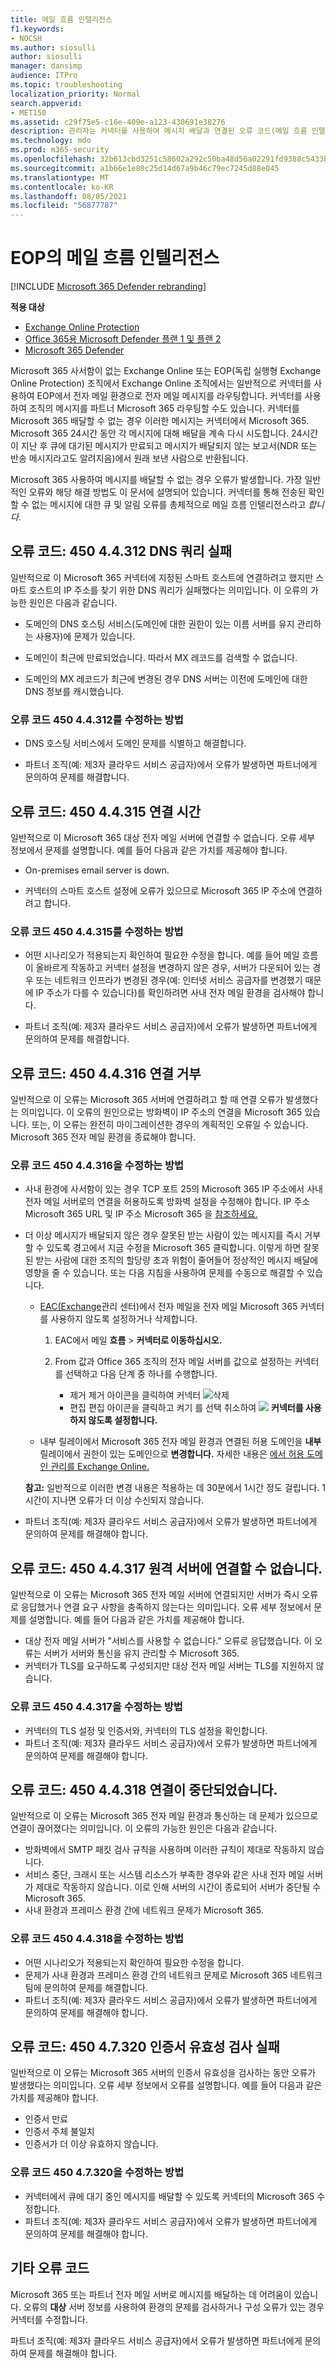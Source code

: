```yaml
---
title: 메일 흐름 인텔리전스
f1.keywords:
- NOCSH
ms.author: siosulli
author: siosulli
manager: dansimp
audience: ITPro
ms.topic: troubleshooting
localization_priority: Normal
search.appverid:
- MET150
ms.assetid: c29f75e5-c16e-409e-a123-430691e38276
description: 관리자는 커넥터를 사용하여 메시지 배달과 연결된 오류 코드(메일 흐름 인텔리전스라고도 알려지기)에 대해 학습할 수 있습니다.
ms.technology: mdo
ms.prod: m365-security
ms.openlocfilehash: 32b613cbd3251c58602a292c50ba48d56a02291fd9388c5433b4c8d9a836d314
ms.sourcegitcommit: a1b66e1e80c25d14d67a9b46c79ec7245d88e045
ms.translationtype: MT
ms.contentlocale: ko-KR
ms.lasthandoff: 08/05/2021
ms.locfileid: "56877787"
---
```

# <a name="mail-flow-intelligence-in-eop"></a>EOP의 메일 흐름 인텔리전스

[!INCLUDE [Microsoft 365 Defender rebranding](../includes/microsoft-defender-for-office.md)]

**적용 대상**
- [Exchange Online Protection](exchange-online-protection-overview.md)
- [Office 365용 Microsoft Defender 플랜 1 및 플랜 2](defender-for-office-365.md)
- [Microsoft 365 Defender](../defender/microsoft-365-defender.md)

Microsoft 365 사서함이 없는 Exchange Online 또는 EOP(독립 실행형 Exchange Online Protection) 조직에서 Exchange Online 조직에서는 일반적으로 커넥터를 사용하여 EOP에서 전자 메일 환경으로 전자 메일 메시지를 라우팅합니다. 커넥터를 사용하여 조직의 메시지를 파트너 Microsoft 365 라우팅할 수도 있습니다. 커넥터를 Microsoft 365 배달할 수 없는 경우 이러한 메시지는 커넥터에서 Microsoft 365. Microsoft 365 24시간 동안 각 메시지에 대해 배달을 계속 다시 시도합니다. 24시간이 지난 후 큐에 대기된 메시지가 만료되고 메시지가 배달되지 않는 보고서(NDR 또는 반송 메시지라고도 알려지음)에서 원래 보낸 사람으로 반환됩니다.

Microsoft 365 사용하여 메시지를 배달할 수 없는 경우 오류가 발생합니다. 가장 일반적인 오류와 해당 해결 방법도 이 문서에 설명되어 있습니다. 커넥터를 통해 전송된 확인할 수 없는 메시지에 대한 큐 및 알림 오류를 총체적으로 메일 흐름 인텔리전스라고 _합니다._

## <a name="error-code-450-44312-dns-query-failed"></a>오류 코드: 450 4.4.312 DNS 쿼리 실패

일반적으로 이 Microsoft 365 커넥터에 지정된 스마트 호스트에 연결하려고 했지만 스마트 호스트의 IP 주소를 찾기 위한 DNS 쿼리가 실패했다는 의미입니다. 이 오류의 가능한 원인은 다음과 같습니다.

- 도메인의 DNS 호스팅 서비스(도메인에 대한 권한이 있는 이름 서버를 유지 관리하는 사용자)에 문제가 있습니다.

- 도메인이 최근에 만료되었습니다. 따라서 MX 레코드를 검색할 수 없습니다.

- 도메인의 MX 레코드가 최근에 변경된 경우 DNS 서버는 이전에 도메인에 대한 DNS 정보를 캐시했습니다.

### <a name="how-do-i-fix-error-code-450-44312"></a>오류 코드 450 4.4.312를 수정하는 방법

- DNS 호스팅 서비스에서 도메인 문제를 식별하고 해결합니다.

- 파트너 조직(예: 제3자 클라우드 서비스 공급자)에서 오류가 발생하면 파트너에게 문의하여 문제를 해결합니다.

## <a name="error-code-450-44315-connection-timed-out"></a>오류 코드: 450 4.4.315 연결 시간

일반적으로 이 Microsoft 365 대상 전자 메일 서버에 연결할 수 없습니다. 오류 세부 정보에서 문제를 설명합니다. 예를 들어 다음과 같은 가치를 제공해야 합니다.

- On-premises email server is down.

- 커넥터의 스마트 호스트 설정에 오류가 있으므로 Microsoft 365 IP 주소에 연결하려고 합니다.

### <a name="how-do-i-fix-error-code-450-44315"></a>오류 코드 450 4.4.315를 수정하는 방법

- 어떤 시나리오가 적용되는지 확인하여 필요한 수정을 합니다. 예를 들어 메일 흐름이 올바르게 작동하고 커넥터 설정을 변경하지 않은 경우, 서버가 다운되어 있는 경우 또는 네트워크 인프라가 변경된 경우(예: 인터넷 서비스 공급자를 변경했기 때문에 IP 주소가 다를 수 있습니다)를 확인하려면 사내 전자 메일 환경을 검사해야 합니다.

- 파트너 조직(예: 제3자 클라우드 서비스 공급자)에서 오류가 발생하면 파트너에게 문의하여 문제를 해결합니다.

## <a name="error-code-450-44316-connection-refused"></a>오류 코드: 450 4.4.316 연결 거부

일반적으로 이 오류는 Microsoft 365 서버에 연결하려고 할 때 연결 오류가 발생했다는 의미입니다. 이 오류의 원인으로는 방화벽이 IP 주소의 연결을 Microsoft 365 있습니다. 또는, 이 오류는 완전히 마이그레이션한 경우의 계획적인 오류일 수 있습니다. Microsoft 365 전자 메일 환경을 종료해야 합니다.

### <a name="how-do-i-fix-error-code-450-44316"></a>오류 코드 450 4.4.316을 수정하는 방법

- 사내 환경에 사서함이 있는 경우 TCP 포트 25의 Microsoft 365 IP 주소에서 사내 전자 메일 서버로의 연결을 허용하도록 방화벽 설정을 수정해야 합니다. IP 주소 Microsoft 365 URL 및 IP 주소 Microsoft 365 을 [참조하세요.](../../enterprise/urls-and-ip-address-ranges.md)

- 더 이상 메시지가 배달되지 않은 경우 잘못된 받는  사람이 있는 메시지를 즉시 거부할 수 있도록 경고에서 지금 수정을 Microsoft 365 클릭합니다. 이렇게 하면 잘못된 받는 사람에 대한 조직의 할당량 초과 위험이 줄어들어 정상적인 메시지 배달에 영향을 줄 수 있습니다. 또는 다음 지침을 사용하여 문제를 수동으로 해결할 수 있습니다.

  - [EAC(Exchange](/Exchange/exchange-admin-center)관리 센터)에서 전자 메일을 전자 메일 Microsoft 365 커넥터를 사용하지 않도록 설정하거나 삭제합니다.

    1. EAC에서 메일 **흐름** \> **커넥터로 이동하십시오.**

    2. From 값과 Office 365  조직의 전자 메일  서버를  값으로 설정하는 커넥터를 선택하고 다음 단계 중 하나를 수행합니다. 
       - 제거 제거 아이콘을  클릭하여 커넥터 ![ 삭제](../../media/adf01106-cc79-475c-8673-065371c1897b.gif)
       - 편집 편집 아이콘을  클릭하고 켜기 를 선택 취소하여 ![ ](../../media/ebd260e4-3556-4fb0-b0bb-cc489773042c.gif) **커넥터를 사용하지 않도록 설정합니다.**

  - 내부 릴레이에서 Microsoft 365 전자 메일 환경과 연결된 허용 도메인을 **내부** 릴레이에서 권한이 있는 도메인으로 **변경합니다.** 자세한 내용은 [에서 허용 도메인 관리를 Exchange Online.](/exchange/mail-flow-best-practices/manage-accepted-domains/manage-accepted-domains)

  **참고:** 일반적으로 이러한 변경 내용은 적용하는 데 30분에서 1시간 정도 걸립니다. 1시간이 지나면 오류가 더 이상 수신되지 않습니다.

- 파트너 조직(예: 제3자 클라우드 서비스 공급자)에서 오류가 발생하면 파트너에게 문의하여 문제를 해결해야 합니다.

## <a name="error-code-450-44317-cannot-connect-to-remote-server"></a>오류 코드: 450 4.4.317 원격 서버에 연결할 수 없습니다.

일반적으로 이 오류는 Microsoft 365 전자 메일 서버에 연결되지만 서버가 즉시 오류로 응답했거나 연결 요구 사항을 충족하지 않는다는 의미입니다. 오류 세부 정보에서 문제를 설명합니다. 예를 들어 다음과 같은 가치를 제공해야 합니다.

- 대상 전자 메일 서버가 "서비스를 사용할 수 없습니다." 오류로 응답했습니다. 이 오류는 서버가 서버와 통신을 유지 관리할 수 Microsoft 365.
- 커넥터가 TLS를 요구하도록 구성되지만 대상 전자 메일 서버는 TLS를 지원하지 않습니다.

### <a name="how-do-i-fix-error-code-450-44317"></a>오류 코드 450 4.4.317을 수정하는 방법

- 커넥터의 TLS 설정 및 인증서와, 커넥터의 TLS 설정을 확인합니다.
- 파트너 조직(예: 제3자 클라우드 서비스 공급자)에서 오류가 발생하면 파트너에게 문의하여 문제를 해결해야 합니다.

## <a name="error-code-450-44318-connection-was-closed-abruptly"></a>오류 코드: 450 4.4.318 연결이 중단되었습니다.

일반적으로 이 오류는 Microsoft 365 전자 메일 환경과 통신하는 데 문제가 있으므로 연결이 끊어졌다는 의미입니다. 이 오류의 가능한 원인은 다음과 같습니다.

- 방화벽에서 SMTP 패킷 검사 규칙을 사용하며 이러한 규칙이 제대로 작동하지 않습니다.
- 서비스 중단, 크래시 또는 시스템 리소스가 부족한 경우와 같은 사내 전자 메일 서버가 제대로 작동하지 않습니다. 이로 인해 서버의 시간이 종료되어 서버가 중단될 수 Microsoft 365.
- 사내 환경과 프레미스 환경 간에 네트워크 문제가 Microsoft 365.

### <a name="how-do-i-fix-error-code-450-44318"></a>오류 코드 450 4.4.318을 수정하는 방법

- 어떤 시나리오가 적용되는지 확인하여 필요한 수정을 합니다.
- 문제가 사내 환경과 프레미스 환경 간의 네트워크 문제로 Microsoft 365 네트워크 팀에 문의하여 문제를 해결합니다.
- 파트너 조직(예: 제3자 클라우드 서비스 공급자)에서 오류가 발생하면 파트너에게 문의하여 문제를 해결해야 합니다.

## <a name="error-code-450-47320-certificate-validation-failed"></a>오류 코드: 450 4.7.320 인증서 유효성 검사 실패

일반적으로 이 오류는 Microsoft 365 서버의 인증서 유효성을 검사하는 동안 오류가 발생했다는 의미입니다. 오류 세부 정보에서 오류를 설명합니다. 예를 들어 다음과 같은 가치를 제공해야 합니다.

- 인증서 만료
- 인증서 주체 불일치
- 인증서가 더 이상 유효하지 않습니다.

### <a name="how-do-i-fix-error-code-450-47320"></a>오류 코드 450 4.7.320을 수정하는 방법

- 커넥터에서 큐에 대기 중인 메시지를 배달할 수 있도록 커넥터의 Microsoft 365 수정합니다.
- 파트너 조직(예: 제3자 클라우드 서비스 공급자)에서 오류가 발생하면 파트너에게 문의하여 문제를 해결해야 합니다.

## <a name="other-error-codes"></a>기타 오류 코드

Microsoft 365 또는 파트너 전자 메일 서버로 메시지를 배달하는 데 어려움이 있습니다. 오류의 **대상** 서버 정보를 사용하여 환경의 문제를 검사하거나 구성 오류가 있는 경우 커넥터를 수정합니다.

파트너 조직(예: 제3자 클라우드 서비스 공급자)에서 오류가 발생하면 파트너에게 문의하여 문제를 해결해야 합니다.
